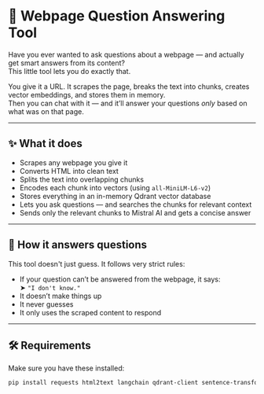# 📘 Webpage Question Answering Tool

Have you ever wanted to ask questions about a webpage — and actually get smart answers from its content?  
This little tool lets you do exactly that.

You give it a URL. It scrapes the page, breaks the text into chunks, creates vector embeddings, and stores them in memory.  
Then you can chat with it — and it’ll answer your questions *only* based on what was on that page.

---

## ✨ What it does

- Scrapes any webpage you give it
- Converts HTML into clean text
- Splits the text into overlapping chunks
- Encodes each chunk into vectors (using `all-MiniLM-L6-v2`)
- Stores everything in an in-memory Qdrant vector database
- Lets you ask questions — and searches the chunks for relevant context
- Sends only the relevant chunks to Mistral AI and gets a concise answer

---

## 🧠 How it answers questions

This tool doesn't just guess. It follows very strict rules:

- If your question can’t be answered from the webpage, it says:  
  ➤ `"I don't know."`
- It doesn’t make things up
- It never guesses
- It only uses the scraped content to respond

---

## 🛠️ Requirements

Make sure you have these installed:

```bash
pip install requests html2text langchain qdrant-client sentence-transformers mistralai
